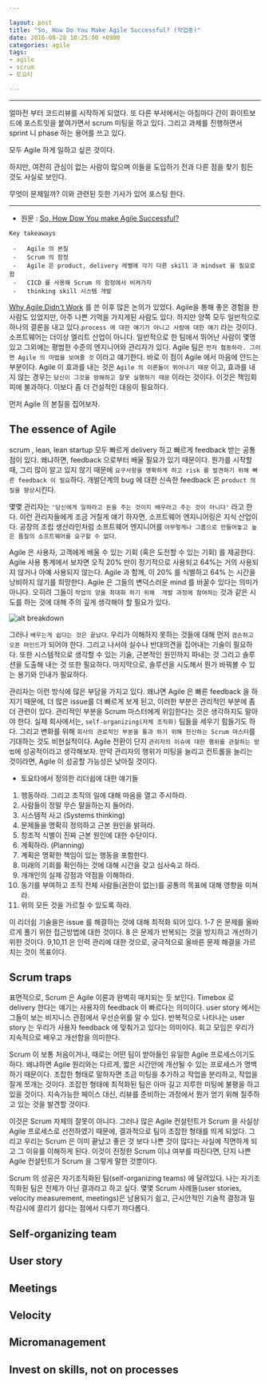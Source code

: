 ```yaml
---

layout: post 
title: "So, How Do You Make Agile Successful? (작업중)" 
date: 2016-08-28 10:25:00 +0900
categories: agile
tags:
- agile
- scrum
- 토요타

---
```


<hr/>

얼마전 부터 코드리뷰를 시작하게 되었다. 또 다른 부서에서는 아침마다 간이 화이트보드에 포스트잇을 붙여가면서 scrum 미팅을 하고 있다. 
그리고 과제를 진행하면서 sprint 니 phase 하는 용어를 쓰고 있다.

모두 Agile 하게 일하고 싶은 것이다.

하지만, 여전히 관심이 없는 사람이 많으며 이들을 도입하기 전과 다른 점을 찾기 힘든 것도 사실로 보인다.

무엇이 문제일까? 이와 관련된 듯한 기사가 있어 포스팅 한다.

<hr/>

-	원문 : [So, How Dow You make Agile Successful?](https://www.infoq.com/articles/how-make-agile-successful?utm_source=infoq&utm_medium=popular_widget&utm_campaign=popular_content_list&utm_content=homepage)

```
Key takeaways

 -   Agile 의 본질
 -   Scrum 의 함정
 -   Agile 은 product, delivery 레벨에 각기 다른 skill 과 mindset 을 필요로 함
 -   CICD 를 사용해 Scrum 의 함정에서 비켜가자
 -   thinking skill 시스템 개발
```

[Why Agile Didn't Work](https://www.infoq.com/articles/agile-didnt-work) 를 쓴 이후 많은 논의가 있었다. 
Agile을 통해 좋은 경험을 한 사람도 있었지만, 아주 나쁜 기억을 가지게된 사람도 있다. 
하지만 양쪽 모두 일반적으로 하나의 결론을 내고 있다.`process 에 대한 얘기가 아니고 사람에 대한 얘기` 라는 것이다.
소프트웨어는 더이상 엘리트 산업이 아니다. 일반적으로 한 팀에서 뛰어난 사람이 몇명 있고 그외에는 평범한 수준의 엔지니어와 관리자가 있다. 
Agile 팀은 `먼저 협동하라. 그러면 Agile 의 마법을 보여줄 것` 이라고 얘기한다. 
바로 이 점이 Agile 에서 마음에 안드는 부분이다. Agile 이 효과를 내는 것은 `Agile 의 이론들이 뛰어나기 때문` 이고, 
효과를 내지 않는 경우는 `당신이 그것을 방해하고 잘못 실행하기 때문` 이라는 것이다. 
이것은 책임회피에 불과하다. 이보다 좀 더 건설적인 대응이 필요하다.

먼저 Agile 의 본질을 집어보자.

The essence of Agile
-------------------

scrum , lean, lean startup 모두 빠르게 delivery 하고 빠르게 feedback 받는 공통 점이 있다.
왜냐하면, feedback 으로부터 배울 필요가 있기 때문이다.
뭔가를 시작할 때, 그리 많이 알고 있지 않기 때문에 `요구사항을 명확하게 하고 risk 를 발견하기 위해 빠른 feedback 이 필요`하다.
개발단계의 bug 에 대한 신속한 feedback 은  `product 의 질을 향상`시킨다.

몇몇 관리자는 `'당신에게 일하라고 돈을 주는 것이지 배우라고 주는 것이 아니다'` 라고 한다.
이런 관리자들에게 조금 거칠게 얘기 하자면,
소프트웨어 엔지니어링은 지식 산업이다. 
공장의 조립 생산라인처럼 소프트웨어 엔지니어를 `아무렇게나 그룹으로 만들어놓고 높은 품질의 소프트웨어를 요구할 수 없다`.

Agile 은 사용자, 고객에게 배울 수 있는 기회 (혹은 도전할 수 있는 기회) 를 제공한다.
Agile 사용 통계에서 보자면 오직 20% 만이 정기적으로 사용되고 64%는 거의 사용되지 않거나 아예 사용되지 않는다.
Agile 과 함께, 이 20% 를 식별하고 64% 는 시간을 낭비하지 않기를 희망한다.
Agile 은 그들의 변덕스러운 mind 를 바꿀수 있다는 의미가 아니다. 
오히려 그들이 `작업의 양을 최대화 하기 위해  개발 과정에 참여하는` 것과 같은 시도를 하는 것에 대해 주의 깊게 생각해야 할 필요가 있다.

![alt breakdown](https://cdn.infoq.com/statics_s1_20160823-0357/resource/articles/how-make-agile-successful/en/resources/21.jpg)

그러나 `배우는게 쉽다는 것은 끝났다`. 
우리가 이해하지 못하는 것들에 대해 먼저 `겸손하고 오픈 마인드`가 되어야 한다.
그리고 나서야 실수나 반대의견을 집어내는 기술이 필요하다. 
또한 시스템적으로 생각할 수 있는 기술, 근본적인 원인까지 파내는 것 그리고 솔루션을 도출해 내는 것 또한 필요하다.
마지막으로, 솔루션을 시도해서 뭔가 바꿔볼 수 있는 용기와 인내가 필요하다.

관리자는 이런 방식에 많은 부담을 가지고 있다. 
왜냐면 Agile 은 빠른 feedback 을 하지기 때문에, 더 많은 issue를 더 빠르게 보게 된고, 이러한 부분은 관리적인 부분에 좀 더 관련이 있다.
관리적인 부분을 Scrum 마스터에게 위임한다는 것은 생각하지도 말아야 한다.
실제 회사에서는, `self-organizing(자체 조직화)` 팀들을 세우기 힘들기도 하다.
그리고 변화를 위해 `회사의 관료적인 부분을 통과 하기 위해 헌신하는 Scrum 마스터`를 기대하는 것도 비현실적이다.
Agile 전환이 단지 `관리자의 이슈에 대한 행위를 관찰하는 방법`에 성공적이라고 생각해보자.
만약 관리자의 행위가 미팅을 늘리고 컨트롤을 늘리는 것이라면, Agile 이 성공할 가능성은 낮아질 것이다.

 * 토요타에서 정의한 리더쉽에 대한 얘기들
 
 1. 행동하라. 그리고 조직의 일에 대해 마음을 열고 주시하라.
 2. 사람들이 정말 무슨 말을하는지 들어라.
 3. 시스템적 사고 (Systems thinking)
 4. 문제들을 명확히 정의하고 근본 원인을 밝혀라.
 5. 창조적 식별이 진짜 근본 원인에 대한 수단이다. 
 6. 계획하라. (Planning)
 7. 계획은 명확한 책임이 있는 행동을 포함한다.
 8. 미래의 기회를 확인하는 것에 대해 시간을 갖고 심사숙고 하라.
 9. 개개인의 실제 강점과 약점을 이해하라.
 10. 동기를 부여하고 조직 전체 사람들(권한이 없는)를 공통의 목표에 대해 영향을 미쳐라.
 11. 위의 모든 것을 가르칠 수 있도록 하라.
 
이 리더쉽 기술을은 issue 를 해결하는 것에 대해 최적화 되어 있다. 1-7 은 문제를 올바르게 풀기 위한 접근방법에 대한 것이다.
 8 은 문제가 반복되는 것을 방지하고 개선하기 위한 것이다. 9,10,11 은 인력 관리에 대한 것으로, 궁극적으로 올바른 문제 해결을 가르치는 것이 목표이다.
 

Scrum traps
-----------

표면적으로, Scrum 은 Agile 이론과 완벽히 매치되는 듯 보인다.
Timebox 로 delivery 한다는 얘기는 사용자의 feedback 이 빠르다는 의미이다.
user story 에서는 그들이 보는 비지니스 관점에서 우선순위를 알 수 있다.
반복적으로 나타나는 user story 는 우리가 사용자 feedback 에 맞춰가고 있다는 의미이다.
회고 모임은 우리가 지속적으로 배우고 개선함을 의미한다.

Scrum 이 보통 처음이거나, 때로는 어떤 팀이 받아들인 유일한 Agile 프로세스이기도 하다.
왜냐하면 Agile 원리와는 다르게, 짧은 시간안에 개선될 수 있는 프로세스가 명백하기 때문이다.
조잡한 형태로 말하자면 조금 미팅을 추가하고 작업을 분리하고, 작업을 잘게 쪼개는 것이다.
조잡한 형태에 최적화된 팀은 아마 길고 지루한 미팅에 불평을 하고 있을 것이다.
지속가능한 페이스 대신, 리뷰를 준비하는 과정에서 뭔가 얻기 위해 질주하고 있는 것을 발견할 것이다.

이것은 Scrum 자체의 잘못이 아니다. 그러나 많은 Agile 컨설턴트가 Scrum 을 사실상 Agile 프로세스로 선전하였기 때문에, 결과적으로 팀이 조잡한 형태를 띄게 되었다.
그리고 우리는 Scrum 은 이미 끝났고 좋은 것 보다 나쁜 것이 많다는 사실에 직면하게 되고 그 이유를 이해하게 된다.
이것이 진정한 Scrum 이냐 여부를 따진다면, 단지 나쁜 Agile 컨설턴트가 Scrum 을 그렇게 말한 것뿐이다.

Scrum 의 성공은 자기조직화된 팀(self-organizing teams) 에 달려있다. 
나는 자기조직화된 팀은 전제가 아닌 결과라고 하고 싶다.
몇몇 Scrum 사례들(user stories, velocity measurement, meetings)은 남용되기 쉽고, 근시안적인 기술적 결정과 밀착감시에 끌리기 쉽다는 점에서 다루기 까다롭다.

Self-organizing team
--------------------

User story
----------

Meetings
--------

Velocity
--------

Micromanagement
---------------

Invest on skills, not on processes
----------------------------------
